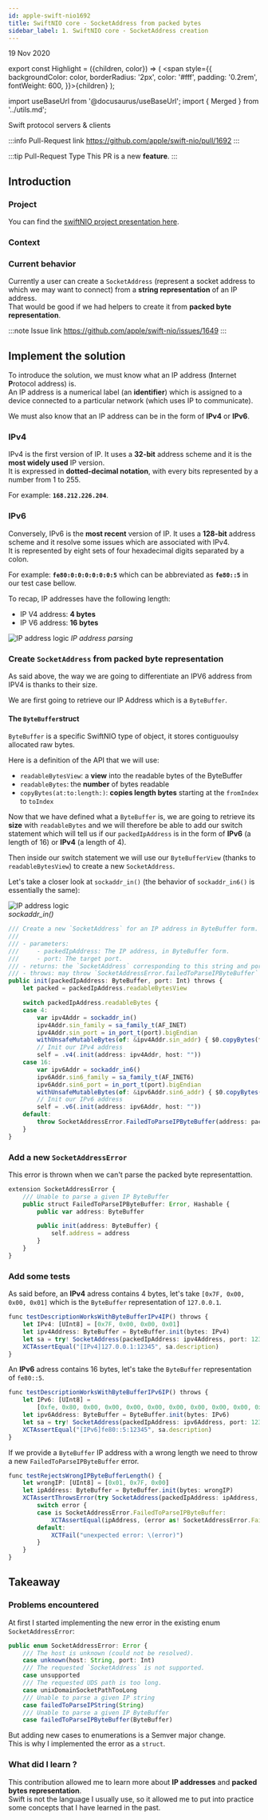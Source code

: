 ```yaml
---
id: apple-swift-nio1692
title: SwiftNIO core - SocketAddress from packed bytes
sidebar_label: 1. SwiftNIO core - SocketAddress creation
---
```


<p className="post_date">19 Nov 2020 </p>

export const Highlight = ({children, color}) => ( <span style={{
      backgroundColor: color,
      borderRadius: '2px',
      color: '#fff',
      padding: '0.2rem',
      fontWeight: 600,
    }}>{children}</span> );

import useBaseUrl from '@docusaurus/useBaseUrl';
import { Merged } from '../utils.md';

<div className="pr_infos">
<div className="marginBottom">
    <div>
        <Merged />
    </div>
  <span className="badge badge--secondary marginRight">Swift</span>
  <span className="badge badge--secondary marginRight">protocol servers & clients</span>
</div>
</div>

:::info Pull-Request link
https://github.com/apple/swift-nio/pull/1692
:::

:::tip Pull-Request Type
This PR is a new **feature**.
:::

## Introduction

### Project

You can find the <a href="/docs/projects/apple-swift-nio"><Highlight color="#25c2a0">swiftNIO project presentation here</Highlight></a>.

### Context

### Current behavior

Currently a user can create a `SocketAddress` (represent a socket address to which we may want to connect) from a **string representation** of an IP address.   
That would be good if we had helpers to create it from **packed byte representation**.   

:::note Issue link
https://github.com/apple/swift-nio/issues/1649
:::

## Implement the solution

To introduce the solution, we must know what an IP address (**I**nternet **P**rotocol address) is.   
An IP address is a numerical label (an **identifier**) which is assigned to a device connected to a particular network (which uses IP to communicate).

We must also know that an IP address can be in the form of **IPv4** or **IPv6**.

### IPv4

IPv4 is the first version of IP. It uses a **32-bit** address scheme and it is the **most widely used** IP version.   
It is expressed in **dotted-decimal notation**, with every bits represented by a number from 1 to 255.   

For example: **`168.212.226.204`**.

### IPv6

Conversely, IPv6 is the **most recent** version of IP. It uses a **128-bit** address scheme and it resolve some issues which are associated with IPv4.   
It is represented by eight sets of four hexadecimal digits separated by a colon.   

For example: **`fe80:0:0:0:0:0:0:5`** which can be abbreviated as **`fe80::5`** in our test case bellow.

To recap, IP addresses have the following length:

- IP V4 address: **4 bytes**
- IP V6 address: **16 bytes**

<div className="image-wrapper">
<img
  alt="IP address logic"
  src={useBaseUrl('img/swiftnio1692/main-logic.png')}
/>
<em>IP address parsing</em>
</div>

### Create `SocketAddress` from packed byte representation

As said above, the way we are going to differentiate an IPV6 address from IPV4 is thanks to their size.

We are first going to retrieve our IP Address which is a `ByteBuffer`.

#### The `ByteBuffer`struct

`ByteBuffer` is a specific SwiftNIO type of object, it stores contiguoulsy allocated raw bytes.

Here is a definition of the API that we will use:

- `readableBytesView`: a **view** into the readable bytes of the ByteBuffer
- `readableBytes`: the **number** of bytes readable
- `copyBytes(at:to:length:)`: **copies length bytes** starting at the `fromIndex` to `toIndex`

Now that we have defined what a `ByteBuffer` is, we are going to retrieve its **size** with `readableBytes` and we will therefore be able to add our switch statement which will tell us if our `packedIpAddress` is in the form of **IPv6** (a length of 16) or **IPv4** (a length of 4).

Then inside our switch statement we will use our `ByteBufferView` (thanks to `readableBytesView`) to create a new `SocketAddress`. 

Let's take a closer look at `sockaddr_in()` (the behavior of `sockaddr_in6()` is essentially the same):

<div className="image-wrapper">
<img
  alt="IP address logic"
  src={useBaseUrl('img/swiftnio1692/sockaddr-in.png')}
/>
<br/>
<em>sockaddr_in()</em>
</div>


```ts title="Sources/NIO/SocketAddresses.swift"
/// Create a new `SocketAddress` for an IP address in ByteBuffer form.
///
/// - parameters:
///     - packedIpAddress: The IP address, in ByteBuffer form.
///     - port: The target port.
/// - returns: the `SocketAddress` corresponding to this string and port combination.
/// - throws: may throw `SocketAddressError.failedToParseIPByteBuffer` if the IP address cannot be parsed.
public init(packedIpAddress: ByteBuffer, port: Int) throws {
    let packed = packedIpAddress.readableBytesView

    switch packedIpAddress.readableBytes {
    case 4:
        var ipv4Addr = sockaddr_in()
        ipv4Addr.sin_family = sa_family_t(AF_INET)
        ipv4Addr.sin_port = in_port_t(port).bigEndian
        withUnsafeMutableBytes(of: &ipv4Addr.sin_addr) { $0.copyBytes(from: packed) }
        // Init our IPv4 address
        self = .v4(.init(address: ipv4Addr, host: ""))
    case 16:
        var ipv6Addr = sockaddr_in6()
        ipv6Addr.sin6_family = sa_family_t(AF_INET6)
        ipv6Addr.sin6_port = in_port_t(port).bigEndian
        withUnsafeMutableBytes(of: &ipv6Addr.sin6_addr) { $0.copyBytes(from: packed) }
        // Init our IPv6 address
        self = .v6(.init(address: ipv6Addr, host: ""))
    default:
        throw SocketAddressError.FailedToParseIPByteBuffer(address: packedIpAddress)
    }
}
```

### Add a new `SocketAddressError`

This error is thrown when we can't parse the packed byte representattion.

```ts title="Sources/NIO/SocketAddresses.swift"
extension SocketAddressError {
    /// Unable to parse a given IP ByteBuffer
    public struct FailedToParseIPByteBuffer: Error, Hashable {
        public var address: ByteBuffer

        public init(address: ByteBuffer) {
            self.address = address
        }
    }
}
```

### Add some tests

As said before, an **IPv4** adress contains 4 bytes, let's take `[0x7F, 0x00, 0x00, 0x01]` which is the `ByteBuffer` representation of `127.0.0.1`.   

```ts title="Tests/NIOTests/SocketAddressTest.swift"
func testDescriptionWorksWithByteBufferIPv4IP() throws {
    let IPv4: [UInt8] = [0x7F, 0x00, 0x00, 0x01]
    let ipv4Address: ByteBuffer = ByteBuffer.init(bytes: IPv4)
    let sa = try! SocketAddress(packedIpAddress: ipv4Address, port: 12345)
    XCTAssertEqual("[IPv4]127.0.0.1:12345", sa.description)
}
```

An **IPv6** adress contains 16 bytes, let's take the `ByteBuffer` representation of `fe80::5`.   

```ts title="Tests/NIOTests/SocketAddressTest.swift"
func testDescriptionWorksWithByteBufferIPv6IP() throws {
    let IPv6: [UInt8] = 
        [0xfe, 0x80, 0x00, 0x00, 0x00, 0x00, 0x00, 0x00, 0x00, 0x00, 0x00, 0x00, 0x00, 0x00, 0x00, 0x05]
    let ipv6Address: ByteBuffer = ByteBuffer.init(bytes: IPv6)
    let sa = try! SocketAddress(packedIpAddress: ipv6Address, port: 12345)
    XCTAssertEqual("[IPv6]fe80::5:12345", sa.description)
}
```

If we provide a `ByteBuffer` IP address with a wrong length we need to throw a new `FailedToParseIPByteBuffer` error.   

```ts title="Tests/NIOTests/SocketAddressTest.swift"
func testRejectsWrongIPByteBufferLength() {
    let wrongIP: [UInt8] = [0x01, 0x7F, 0x00]
    let ipAddress: ByteBuffer = ByteBuffer.init(bytes: wrongIP)
    XCTAssertThrowsError(try SocketAddress(packedIpAddress: ipAddress, port: 12345)) { error in
        switch error {
        case is SocketAddressError.FailedToParseIPByteBuffer:
            XCTAssertEqual(ipAddress, (error as! SocketAddressError.FailedToParseIPByteBuffer).address)
        default:
            XCTFail("unexpected error: \(error)")
        }
    }
}
```

## Takeaway

### Problems encountered

At first I started implementing the new error in the existing enum `SocketAddressError`:

```ts {10-11} title="Sources/NIO/SocketAddresses.swift"
public enum SocketAddressError: Error {
    /// The host is unknown (could not be resolved).
    case unknown(host: String, port: Int)
    /// The requested `SocketAddress` is not supported.
    case unsupported
    /// The requested UDS path is too long.
    case unixDomainSocketPathTooLong
    /// Unable to parse a given IP string
    case failedToParseIPString(String)
    /// Unable to parse a given IP ByteBuffer
    case failedToParseIPByteBuffer(ByteBuffer)
```

But adding new cases to enumerations is a Semver major change.   
This is why I implemented the error as a `struct`.

### What did I learn ?

This contribution allowed me to learn more about **IP addresses** and **packed bytes representation**.   
Swift is not the language I usually use, so it allowed me to put into practice some concepts that I have learned in the past.